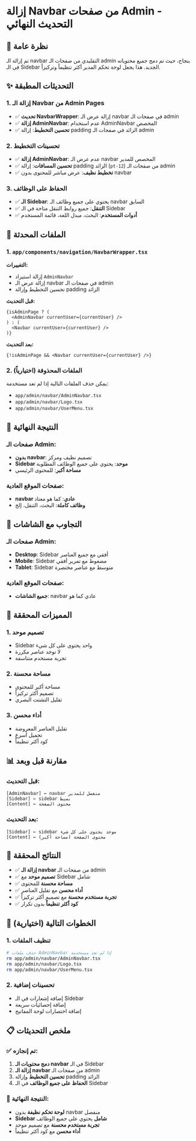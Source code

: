 # إزالة Navbar من صفحات Admin - التحديث النهائي

## 🎯 نظرة عامة

تم إزالة الـ navbar التقليدي من صفحات الـ admin بنجاح، حيث تم دمج جميع محتوياته في الـ Sidebar الجديد. هذا يجعل لوحة تحكم المدير أكثر تنظيماً وتركيزاً.

## ✨ التحديثات المطبقة

### 1. **إزالة الـ Navbar من Admin Pages**
- ✅ **تحديث NavbarWrapper**: إزالة عرض الـ navbar في صفحات الـ admin
- ✅ **إزالة AdminNavbar**: عدم استخدام AdminNavbar المخصص
- ✅ **تحسين التخطيط**: إزالة padding الزائد في صفحات الـ admin

### 2. **تحسينات التخطيط**
- ✅ **إزالة AdminNavbar**: عدم عرض الـ navbar المخصص للمدير
- ✅ **تحسين المسافات**: إزالة padding الزائد (`pt-12`) من صفحات الـ admin
- ✅ **تخطيط نظيف**: عرض مباشر للمحتوى بدون navbar

### 3. **الحفاظ على الوظائف**
- ✅ **الـ Sidebar**: يحتوي على جميع وظائف الـ navbar السابق
- ✅ **التنقل**: جميع روابط التنقل متاحة في الـ Sidebar
- ✅ **أدوات المستخدم**: البحث، مبدل اللغة، قائمة المستخدم

## 🔧 الملفات المحدثة

### 1. `app/components/navigation/NavbarWrapper.tsx`
**التغييرات:**
- إزالة استيراد `AdminNavbar`
- إزالة عرض الـ navbar في صفحات الـ admin
- تحسين التخطيط وإزالة padding الزائد

**قبل التحديث:**
```tsx
{isAdminPage ? (
  <AdminNavbar currentUser={currentUser} />
) : (
  <Navbar currentUser={currentUser} />
)}
```

**بعد التحديث:**
```tsx
{!isAdminPage && <Navbar currentUser={currentUser} />}
```

### 2. **الملفات المحذوفة (اختيارياً)**
يمكن حذف الملفات التالية إذا لم تعد مستخدمة:
- `app/admin/navbar/AdminNavbar.tsx`
- `app/admin/navbar/Logo.tsx`
- `app/admin/navbar/UserMenu.tsx`

## 🎨 النتيجة النهائية

### صفحات الـ Admin:
- **بدون navbar**: تصميم نظيف ومركز
- **Sidebar موحد**: يحتوي على جميع الوظائف المطلوبة
- **مساحة أكبر**: للمحتوى الرئيسي

### صفحات الموقع العادية:
- **navbar عادي**: كما هو معتاد
- **وظائف كاملة**: البحث، التنقل، إلخ

## 📱 التجاوب مع الشاشات

### صفحات الـ Admin:
- **Desktop**: Sidebar أفقي مع جميع العناصر
- **Mobile**: Sidebar مضغوط مع تمرير أفقي
- **Tablet**: Sidebar متوسط مع عناصر مختصرة

### صفحات الموقع العادية:
- **جميع الشاشات**: navbar عادي كما هو

## 🚀 المميزات المحققة

### 1. **تصميم موحد**
- Sidebar واحد يحتوي على كل شيء
- لا توجد عناصر مكررة
- تجربة مستخدم متناسقة

### 2. **مساحة محسنة**
- مساحة أكبر للمحتوى
- تصميم أكثر تركيزاً
- تقليل التشتت البصري

### 3. **أداء محسن**
- تقليل العناصر المعروضة
- تحميل أسرع
- كود أكثر تنظيماً

## 📊 مقارنة قبل وبعد

### قبل التحديث:
```
[AdminNavbar] ← navbar منفصل للمدير
[Sidebar] ← sidebar بسيط
[Content] ← محتوى الصفحة
```

### بعد التحديث:
```
[Sidebar] ← sidebar موحد يحتوي على كل شيء
[Content] ← محتوى الصفحة (مساحة أكبر)
```

## 🎯 النتائج المحققة

- ✅ **إزالة الـ navbar** من صفحات الـ admin
- ✅ **تصميم موحد** مع Sidebar شامل
- ✅ **مساحة محسنة** للمحتوى
- ✅ **أداء محسن** مع تقليل العناصر
- ✅ **تجربة مستخدم محسنة** مع تصميم أكثر تركيزاً
- ✅ **كود أكثر تنظيماً** بدون تكرار

## 🔮 الخطوات التالية (اختيارية)

### 1. **تنظيف الملفات**
```bash
# حذف ملفات AdminNavbar إذا لم تعد مستخدمة
rm app/admin/navbar/AdminNavbar.tsx
rm app/admin/navbar/Logo.tsx
rm app/admin/navbar/UserMenu.tsx
```

### 2. **تحسينات إضافية**
- إضافة إشعارات في الـ Sidebar
- إضافة إحصائيات سريعة
- إضافة اختصارات لوحة المفاتيح

## 📋 ملخص التحديثات

### ✅ تم إنجازه:
1. **دمج محتويات الـ navbar** في الـ Sidebar
2. **إزالة الـ navbar** من صفحات الـ admin
3. **تحسين التخطيط** وإزالة padding الزائد
4. **الحفاظ على جميع الوظائف** في الـ Sidebar

### 🎉 النتيجة النهائية:
- **لوحة تحكم نظيفة** بدون navbar منفصل
- **Sidebar شامل** يحتوي على جميع الوظائف
- **تجربة مستخدم محسنة** مع تصميم موحد
- **أداء محسن** مع كود أكثر تنظيماً
